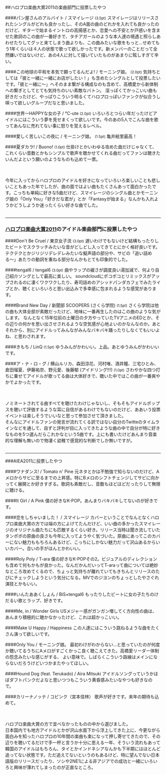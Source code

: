 
##ハロプロ楽曲大賞2011の楽曲部門に投票したやつ

####パン屋さんのアルバイト / スマイレージ <small>(3.5pt)</small>
スマイレージはリリースされたシングルがどれも良かったし、そのA面の曲のどれかを入れても良かったのだけど、ギターで始まるイントロの高揚感とか、恋愛への不安とか戸惑いを含ませた歌詞のこの曲が一番好きで、タチアガールのような本人達の境遇と照らしあわせたりしてグッと来てしまう曲よりも、この曲みたいな歌をもっと…せめてもう1年くらいは４人の状態で歌って欲しかったです。新メンバーのことだって全然嫌いではないけど、あの4人に対して描いていたものがあまりに眩しすぎて辛い。 

####この地球の平和を本気で願ってるんだよ! / モーニング娘。 <small>(2.0pt)</small>
気持ちとしては「彼と一緒に一緒にお店がしたい！」も含めたシングルとして投票したいです。「彼と一緒に～」へそのまま繋がる構成なのも含めて、高橋愛から新体制への繋ぎとしてとても気持ちのいい素敵なバトン。
湿っぽくてかっこいい曲も好きだったけど、やっぱりこういう明るくてハロプロっぽいファンクが似合うし唄って欲しいグループだなと思いました。  

####世界一HAPPYな女の子 / ℃-ute <small>(2.0pt)</small>
いろいろとつらい年だったけどアイドルにはこういう夢を見せまくって欲しいです。今のあの5人でこんな曲を歌ってあんなに売れてない事に怒りを覚えるレベル。

####愛しく苦しいこの夜に / モーニング娘。 <small>(1.5pt)</small>
亀井絵里最高！

####夏ダカラ! / Buono! <small>(1.0pt)</small>
仕掛けとかいわゆる攻めた曲だけじゃなくて、これくらい音数とかもシンプルで歌声を聴かせてくれる曲だってファンは聴きたいんだよという願いのようなものも込めて一票。

<br><br>
今年に入ってからハロプロのアイドルを好きになっていろいろ楽しいことも悲しいこともあった年でしたが、曲の面ではよい曲もたくさんあって面白かったです。こっちも単純に好きな5曲だけど、スマイレージのシングル曲とかモーニング娘の「Only You」「好きだな君が」とか「Fantasyが始まる」なんかも入れようかどうしようか迷ったくらい好きな曲でした。
<br><br>

* * *

### [ハロプロ楽曲大賞2011](http://www.esrp2.jp/hpma/2011)のアイドル楽曲部門に投票したやつ

####Don't Be Cruel / 東京女子流 <small>(3.0pt)</small>
遅いわけでもないけど結構もったりしたビートでスクラッチみたいな音がどしどし入ってきてとにかく格好良いです。
テクテクとかジリジリデレデレみたいな擬声語の部分や、サビの「追い詰める〜」あたりの動詞を重ねる部分なんかもとても印象的でした。

####tengal6 / tengal6 <small>(3.0pt)</small>
曲やラップの緩さが調度良い湯加減で、何より自己紹介ソングとして最高に楽しい。
soundcloudにポコポコとリミックスがアップされるのに凄くワクワクしたり、寿司詰めのアシッドパンダカフェでみたライブとか、聴くといろいろと思い出込みで多幸感に包まれるような感覚があります。

####Brand New Day / 新聞部 SCOOPERS (さくら学院) <small>(1.5pt)</small>
さくら学院は他の曲も大体全部が素敵だったけど、地味に一番再生したのはこの曲のような気がします。
なんとなく15年位前の土曜日の夕方やっていたTVアニメのEDとか、その辺りの何かを思い出させされるような空気感が心地よいのかなんなのか。あとそれから、別にアイドルってみんながみんなバキバキ踊ったりしなくてもいいよね、と思わされます。

####きもち / LinQ <small>(1.5pt)</small>
ゆうみんがかわいい。上品。あとゆうみんがかわいいです。

####ア・ナ・ロ・グ / 横山ルリカ、森田涼花、河村唯、酒井瞳、三宅ひとみ、倉田瑠夏、伊藤祐奈、野元愛、後藤郁 (アイドリング!!!) <small>(1.0pt)</small>
さわやかな四つ打ちに乗せてアイドルが歌ってる曲は大体好きで、聴いた中ではこの曲が一番爽やかでよかったです。

<br><br>
ノミネートされてる曲すべてを聴けたわけじゃないし、そもそもアイドルポップスを聴いて評価するような耳に自信があるわけでもないのだけど、ああいう投票イベントは楽しそうでいいなと思って参加させて頂きました。<br>
そんなにアイドルファンの発言が流れてくる訳ではない自分のTwitteのタイムラインなどを通して、自ずと評判が目に入ってきたような曲の中で自分が特に好きなものを5つ選んだらこれかなという5曲です。上にも書いたけどあんまり音楽的な理解も無いので物凄く幼稚で感覚的な判断でしか無いですが。
<br><br>
***

###AIEA2011に投票したやつ

####ワナダンス! / Tomato n' Pine
元ネタとかは不勉強で知らないのだけど、Aメロからサビに至るまでの上昇感。特にBメロのシフトチェンジしてサビに向かってく展開とか好きすぎる。歌詞も素敵だし、音数もほどほどだったりして無限に聴ける。<br>

####It Girl / A Pink
僕の好きなK-POP。あんまりバキバキしてないのが好きです。

####恋をしちゃいました！ / スマイレージ
カバーということでなんとなくハロプロ楽曲大賞の方では端の方によけてたんだけど、いい曲の多かったスマイレージのオリジナル曲たちにも匹敵するくらい好き。リリース当時は聞き流していたタンポポの原曲の良さも今年に入ってようやく気づいた。原曲にあってこのカバーにない魅力ももちろんあるけど、こっちにしかない魅力だって沢山あるからいいカバー。合いの手がほんとかわいい。

####Roly Poly / T-ara
僕の好きなK-POPその2。ビジュアルのディレクションも含めて何もかもが良かった。なんだかんだいってT-araって曲については絶妙なところ攻めてくるので、ちょっと気持ちが離れていてもきちんとリリースのたびにチェックしようという気分になる。MVでのジヨンのちょっとしたやさぐれ演技とかもいい。

####いんたああくしょん / BiS×tengal6
もったりしたビートに女の子たちのけだるい歌とラップ、好きです。

####Me, in / Wonder Girls
USメジャー感がガンガン増してく方向性の曲は、あんまり積極的に聴かなかったけど、これは超かっこいい。

####Make U Happy / Happiness
この人達にはこういう跳ねるような曲をたくさん演って欲しいです。

####Only You / モーニング娘。
最初わけがわからない…と思っていたのが何度か聴いてるうちにAメロがすごくかっこ良く聴こえてきた。高橋愛リーダー体制の怨念みたいな感じがする、 よい意味で。しばらくこういう路線はメインにならないだろうけどいつかまたやってほしい。

####Hound Dog (feat. Terukado) / Aira Mitsuki
アイドルソングっていうかほぼダフトパンクだよなと思いつつもこういう黄昏感みたいなやつも好きなので。

####カリーナノッテ / コピンク（宮本佳林）
歌声が好きです。来年の期待も込めて。

<br><br>
ハロプロ楽曲大賞の方で並べなかったものの中から選びました。<br>
日本国内でも地方アイドルとかが沢山水面下から浮上してきた上に、今更ながら面白みを知ったハロプロの10年間の楽曲も束になって押し寄せてきたので、その辺りを聴いてるだけで手一杯と言うか十分に思える一年、そういう流れもあって韓国のアイドルはもちろん、タイとかインドネシアなんかも下半期にはほとんど追ってない状態です。ただ追えてないというのもあるけど、特に望んでない日本語版のリリースだったり、ソシや2NE1による非アジアでの成功と一緒にいろいろと興味が薄れてしまったのが正直なところ。
